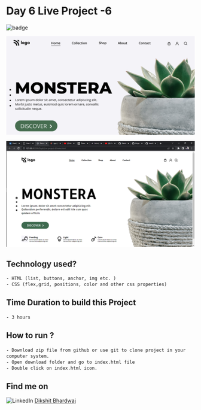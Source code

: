 # Day 6 Live Project -6

![badge](https://img.shields.io/badge/WebDev-Day1-orange)

![Website Preview](thumbnail.png)

![Website Preview](Screenshot1.png)

## Technology used?

    - HTML (list, buttons, anchor, img etc. )
    - CSS (flex,grid, positions, color and other css properties)

## Time Duration to build this Project

    - 3 hours

## How to run ?

    - Download zip file from github or use git to clone project in your computer system.
    - Open download folder and go to index.html file
    - Double click on index.html icon.

## Find me on

![LinkedIn](https://img.shields.io/badge/LinkedIn-Connect-green) [Dikshit Bhardwaj](https://www.linkedin.com/in/dikshit-bhardwaj-8678b2191/)
